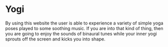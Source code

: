 # Yogi
By using this website the user is able to experience a variety of simple yoga poses played to some soothing music. If you are into that kind of thing, then you are going to enjoy the sounds of binaural tunes while your inner yogi sprouts off the screen and kicks you into shape.
